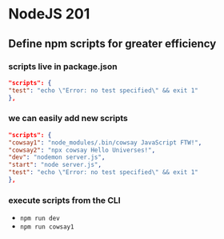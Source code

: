 # NodeJS 201
## Define npm scripts for greater efficiency

### scripts live in package.json
```json
"scripts": {
"test": "echo \"Error: no test specified\" && exit 1"
},
```


### we can easily add new scripts 
```json
"scripts": {
"cowsay1": "node_modules/.bin/cowsay JavaScript FTW!",
"cowsay2": "npx cowsay Hello Universes!",
"dev": "nodemon server.js",
"start": "node server.js",
"test": "echo \"Error: no test specified\" && exit 1"
},
```




### execute scripts from the CLI
- `npm run dev`
- `npm run cowsay1`

